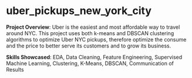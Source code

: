 # uber_pickups_new_york_city

<b>Project Overview</b>: Uber is the easiest and most affordable way to travel around NYC. This project uses both k-means and DBSCAN clustering algorithms to optimize Uber NYC pickups, therefore optimize the consume and the price to better serve its customers and to grow its business.

<b>Skills Showcased</b>: EDA, Data Cleaning, Feature Engineering, Supervised Machine Learning, Clustering, K-Means, DBSCAN, Communication of Results
